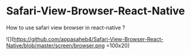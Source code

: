 # Safari-View-Browser-React-Native
How to use safari view browser in react-native ?


![](https://github.com/appasaheb4/Safari-View-Browser-React-Native/blob/master/screen/browser.png =100x20)

